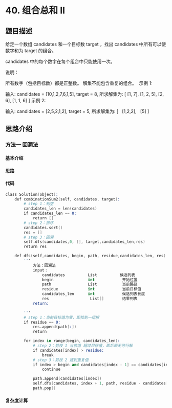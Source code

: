 #  40. 组合总和 II

## 题目描述

给定一个数组 candidates 和一个目标数 target ，找出 candidates 中所有可以使数字和为 target 的组合。

candidates 中的每个数字在每个组合中只能使用一次。

说明：

所有数字（包括目标数）都是正整数。
解集不能包含重复的组合。 
示例 1:

输入: candidates = [10,1,2,7,6,1,5], target = 8,
所求解集为:
[
  [1, 7],
  [1, 2, 5],
  [2, 6],
  [1, 1, 6]
]
示例 2:

输入: candidates = [2,5,2,1,2], target = 5,
所求解集为:
[
  [1,2,2],
  [5]
]


## 思路介绍

### 方法一 回溯法

#### 基本介绍


#### 思路


#### 代码

```s
class Solution(object):
    def combinationSum2(self, candidates, target):
        # step 1：判空
        candidates_len = len(candidates)
        if candidates_len == 0:
            return []
        # step 2：排序
        candidates.sort()
        res = []
        # step 3：回溯
        self.dfs(candidates,0, [], target,candidates_len,res)
        return res

    def dfs(self,candidates, begin, path, residue,candidates_len, res):
        '''
            方法：回溯法
            input：
                candidates          List          候选列表
                begin               int            开始位置
                path                List           当前路径
                residue             int            当前目标值
                candidates_len      int            候选列表长度            
                res                  List[]        结果列表 
            return:

        '''
        # step 1：当前目标值为零，即找到一组解
        if residue == 0:
            res.append(path[:])
            return

        for index in range(begin, candidates_len):
            # step 2：剪枝 1 当前值 超过目标值，即后面无可行解
            if candidates[index] > residue:
                break
            # step 3：剪枝 2 遇到重复值
            if index > begin and candidates[index - 1] == candidates[index]:
                continue

            path.append(candidates[index])
            self.dfs(candidates, index + 1, path, residue - candidates[index],candidates_len,res)
            path.pop()


```

   
#### 复杂度计算


